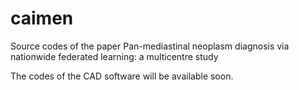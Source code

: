 # caimen
Source codes of the paper Pan-mediastinal neoplasm diagnosis via nationwide federated learning: a multicentre study

The codes of the CAD software will be available soon.
